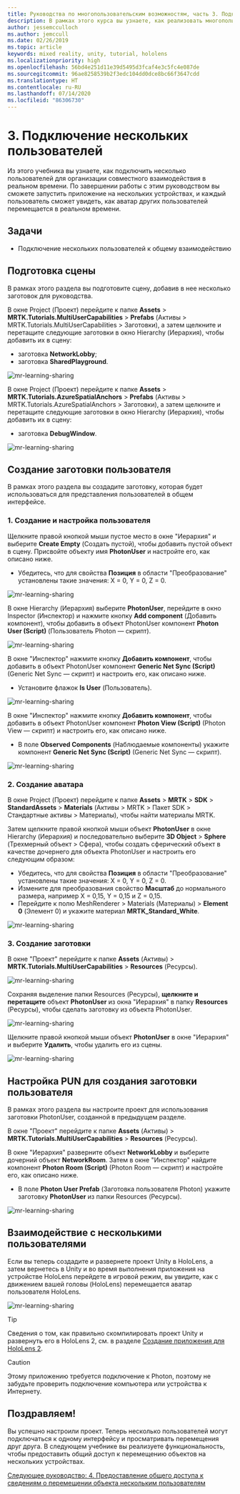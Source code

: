 ```yaml
---
title: Руководства по многопользовательским возможностям, часть 3. Подключение нескольких пользователей
description: В рамках этого курса вы узнаете, как реализовать многопользовательские возможности в приложении HoloLens 2.
author: jessemcculloch
ms.author: jemccull
ms.date: 02/26/2019
ms.topic: article
keywords: mixed reality, unity, tutorial, hololens
ms.localizationpriority: high
ms.openlocfilehash: 56bd4e251d11e39d5495d3fcaf4e3c5fc4e087de
ms.sourcegitcommit: 96ae8258539b2f3edc104dd0dce8bc66f3647cdd
ms.translationtype: HT
ms.contentlocale: ru-RU
ms.lasthandoff: 07/14/2020
ms.locfileid: "86306730"
---
```

# <a name="3-connecting-multiple-users"></a>3. Подключение нескольких пользователей

Из этого учебника вы узнаете, как подключить несколько пользователей для организации совместного взаимодействия в реальном времени. По завершении работы с этим руководством вы сможете запустить приложение на нескольких устройствах, и каждый пользователь сможет увидеть, как аватар других пользователей перемещается в реальном времени.

## <a name="objectives"></a>Задачи

* Подключение нескольких пользователей к общему взаимодействию

## <a name="preparing-the-scene"></a>Подготовка сцены

В рамках этого раздела вы подготовите сцену, добавив в нее несколько заготовок для руководства.

В окне Project (Проект) перейдите к папке **Assets** > **MRTK.Tutorials.MultiUserCapabilities** > **Prefabs** (Активы > MRTK.Tutorials.MultiUserCapabilities > Заготовки), а затем щелкните и перетащите следующие заготовки в окно Hierarchy (Иерархия), чтобы добавить их в сцену:

* заготовка **NetworkLobby**;
* заготовка **SharedPlayground**.

![mr-learning-sharing](images/mr-learning-sharing/sharing-03-section1-step1-1.png)

В окне Project (Проект) перейдите к папке **Assets** > **MRTK.Tutorials.AzureSpatialAnchors** > **Prefabs** (Активы > MRTK.Tutorials.AzureSpatialAnchors > Заготовки), а затем щелкните и перетащите следующие заготовки в окно Hierarchy (Иерархия), чтобы добавить их в сцену:

* заготовка **DebugWindow**.

![mr-learning-sharing](images/mr-learning-sharing/sharing-03-section1-step1-2.png)

## <a name="creating-the-user-prefab"></a>Создание заготовки пользователя

В рамках этого раздела вы создадите заготовку, которая будет использоваться для представления пользователей в общем интерфейсе.

### <a name="1-create-and-configure-the-user"></a>1. Создание и настройка пользователя

Щелкните правой кнопкой мыши пустое место в окне "Иерархия" и выберите **Create Empty** (Создать пустой), чтобы добавить пустой объект в сцену. Присвойте объекту имя **PhotonUser** и настройте его, как описано ниже.

* Убедитесь, что для свойства **Позиция** в области "Преобразование" установлены такие значения: X = 0, Y = 0, Z = 0.

![mr-learning-sharing](images/mr-learning-sharing/sharing-03-section2-step1-1.png)

В окне Hierarchy (Иерархия) выберите **PhotonUser**, перейдите в окно Inspector (Инспектор) и нажмите кнопку **Add component** (Добавить компонент), чтобы добавить в объект PhotonUser компонент **Photon User (Script)** (Пользователь Photon — скрипт).

![mr-learning-sharing](images/mr-learning-sharing/sharing-03-section2-step1-2.png)

В окне "Инспектор" нажмите кнопку **Добавить компонент**, чтобы добавить в объект PhotonUser компонент **Generic Net Sync (Script)** (Generic Net Sync — скрипт) и настроить его, как описано ниже.

* Установите флажок **Is User** (Пользователь).

![mr-learning-sharing](images/mr-learning-sharing/sharing-03-section2-step1-3.png)

В окне "Инспектор" нажмите кнопку **Добавить компонент**, чтобы добавить в объект PhotonUser компонент **Photon View (Script)** (Photon View — скрипт) и настроить его, как описано ниже.

* В поле **Observed Components** (Наблюдаемые компоненты) укажите компонент **Generic Net Sync (Script)** (Generic Net Sync — скрипт).

![mr-learning-sharing](images/mr-learning-sharing/sharing-03-section2-step1-4.png)

### <a name="2-create-the-avatar"></a>2. Создание аватара

В окне Project (Проект) перейдите к папке **Assets** > **MRTK** > **SDK** > **StandardAssets**  > **Materials** (Активы > MRTK > Пакет SDK > Стандартные активы > Материалы), чтобы найти материалы MRTK.

Затем щелкните правой кнопкой мыши объект **PhotonUser** в окне Hierarchy (Иерархия) и последовательно выберите **3D Object** > **Sphere** (Трехмерный объект > Сфера), чтобы создать сферический объект в качестве дочернего для объекта PhotonUser и настроить его следующим образом:

* Убедитесь, что для свойства **Позиция** в области "Преобразование" установлены такие значения: X = 0, Y = 0, Z = 0.
* Измените для преобразования свойство **Масштаб** до нормального размера, например X = 0,15, Y = 0,15 и Z = 0,15.
* Перейдите к полю MeshRenderer > Materials (Материалы) > **Element 0** (Элемент 0) и укажите материал **MRTK_Standard_White**.

![mr-learning-sharing](images/mr-learning-sharing/sharing-03-section2-step2-1.png)

### <a name="3-create-the-prefab"></a>3. Создание заготовки

В окне "Проект" перейдите к папке **Assets** (Активы) > **MRTK.Tutorials.MultiUserCapabilities** > **Resources** (Ресурсы).

![mr-learning-sharing](images/mr-learning-sharing/sharing-03-section2-step3-1.png)

Сохраняя выделение папки Resources (Ресурсы), **щелкните и перетащите** объект **PhotonUser** из окна "Иерархия" в папку **Resources** (Ресурсы), чтобы сделать заготовку из объекта PhotonUser.

![mr-learning-sharing](images/mr-learning-sharing/sharing-03-section2-step3-2.png)

Щелкните правой кнопкой мыши объект **PhotonUser** в окне "Иерархия" и выберите **Удалить**, чтобы удалить его из сцены.

![mr-learning-sharing](images/mr-learning-sharing/sharing-03-section2-step3-3.png)

## <a name="configuring-pun-to-instantiate-the-user-prefab"></a>Настройка PUN для создания заготовки пользователя

В рамках этого раздела вы настроите проект для использования заготовки PhotonUser, созданной в предыдущем разделе.

В окне "Проект" перейдите к папке **Assets** (Активы) > **MRTK.Tutorials.MultiUserCapabilities** > **Resources** (Ресурсы).

В окне "Иерархия" разверните объект **NetworkLobby** и выберите дочерний объект **NetworkRoom**. Затем в окне "Инспектор" найдите компонент **Photon Room (Script)** (Photon Room — скрипт) и настройте его, как описано ниже.

* В поле **Photon User Prefab** (Заготовка пользователя Photon) укажите заготовку **PhotonUser** из папки Resources (Ресурсы).

![mr-learning-sharing](images/mr-learning-sharing/sharing-03-section3-step1-1.png)

## <a name="trying-the-experience-with-multiple-users"></a>Взаимодействие с несколькими пользователями

Если вы теперь создадите и развернете проект Unity в HoloLens, а затем вернетесь в Unity и во время выполнения приложения на устройстве HoloLens перейдете в игровой режим, вы увидите, как с движением вашей головы (HoloLens) перемещается аватар пользователя HoloLens.

![mr-learning-sharing](images/mr-learning-sharing/sharing-03-section4-step1-1.gif)

> [!TIP]
> Сведения о том, как правильно скомпилировать проект Unity и развернуть его в HoloLens 2, см. в разделе [Создание приложения для HoloLens 2](mr-learning-base-02.md#building-your-application-to-your-hololens-2).

> [!CAUTION]
> Этому приложению требуется подключение к Photon, поэтому не забудьте проверить подключение компьютера или устройства к Интернету.

## <a name="congratulations"></a>Поздравляем!

Вы успешно настроили проект. Теперь несколько пользователей могут подключаться к одному интерфейсу и просматривать перемещения друг друга. В следующем учебнике вы реализуете функциональность, чтобы предоставить общий доступ к перемещению объектов на нескольких устройствах.

[Следующее руководство: 4. Предоставление общего доступа к сведениям о перемещении объекта нескольким пользователям](mr-learning-sharing-04.md)
